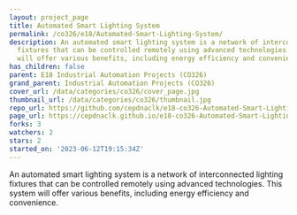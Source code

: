 ```yaml
---
layout: project_page
title: Automated Smart Lighting System
permalink: /co326/e18/Automated-Smart-Lighting-System/
description: An automated smart lighting system is a network of interconnected lighting
  fixtures that can be controlled remotely using advanced technologies.  This system
  will offer various benefits, including energy efficiency and convenience.
has_children: false
parent: E18 Industrial Automation Projects (CO326)
grand_parent: Industrial Automation Projects (CO326)
cover_url: /data/categories/co326/cover_page.jpg
thumbnail_url: /data/categories/co326/thumbnail.jpg
repo_url: https://github.com/cepdnaclk/e18-co326-Automated-Smart-Lighting-System
page_url: https://cepdnaclk.github.io/e18-co326-Automated-Smart-Lighting-System
forks: 3
watchers: 2
stars: 2
started_on: '2023-06-12T19:15:34Z'
---
```


An automated smart lighting system is a network of interconnected lighting fixtures that can be controlled remotely using advanced technologies.  This system will offer various benefits, including energy efficiency and convenience.